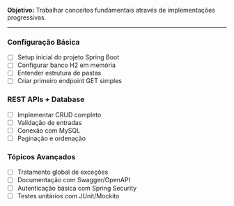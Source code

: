
**Objetivo:** Trabalhar conceitos fundamentais através de implementações progressivas.

---

###  Configuração Básica
- [ ] Setup inicial do projeto Spring Boot
- [ ] Configurar banco H2 em memória
- [ ] Entender estrutura de pastas
- [ ] Criar primeiro endpoint GET simples

###  REST APIs + Database
- [ ] Implementar CRUD completo
- [ ] Validação de entradas
- [ ] Conexão com MySQL
- [ ] Paginação e ordenação

###  Tópicos Avançados
- [ ] Tratamento global de exceções
- [ ] Documentação com Swagger/OpenAPI
- [ ] Autenticação básica com Spring Security
- [ ] Testes unitários com JUnit/Mockito
